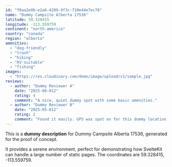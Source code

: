 ```yaml
---
id: "f0aa2e9b-e2a6-4299-9f3c-710e44e7ec78"
name: "Dummy Campsite Alberta 17536"
latitude: 59.328415
longitude: -113.559759
continent: "north-america"
country: "canada"
region: "alberta"
amenities:
  - "dog-friendly"
  - "trash"
  - "hiking"
  - "RV-suitable"
  - "fishing"
images:
  - "https://res.cloudinary.com/demo/image/upload/v1/sample.jpg"
reviews:
  - author: "Dummy Reviewer A"
    date: "2025-08-012"
    rating: 4
    comment: "A nice, quiet dummy spot with some basic amenities."
  - author: "Dummy Reviewer B"
    date: "2025-05-012"
    rating: 2
    comment: "Found it easily. GPS was spot on for this dummy location."
---
```


This is a **dummy description** for Dummy Campsite Alberta 17536, generated for the proof of concept.

It provides a serene environment, perfect for demonstrating how SvelteKit can handle a large number of static pages. The coordinates are 59.328415, -113.559759.

